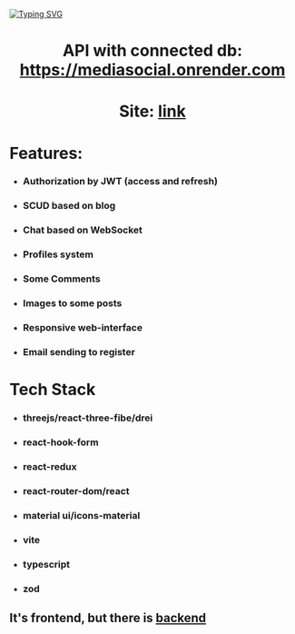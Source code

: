 [![Typing SVG](https://readme-typing-svg.herokuapp.com?font=&weight=800&size=32&duration=4000&pause=200&color=000000&width=800&height=55&lines=It's+my+social+media;like+a+VK%2C+facebook+or+tg)](https://git.io/typing-svg)

<h1 align='center'>API with connected db: <a href='https://mediasocial.onrender.com'>https://mediasocial.onrender.com</a></h1>
<h1 align='center'>Site: <a href='https://best-media-social.netlify.app'>link</a></h1>

<h1>Features: </h1>
<ul>
<li><h3>Authorization by JWT (access and refresh)</h3></li>
<li><h3>SCUD based on blog</h3></li>
<li><h3>Chat based on WebSocket</h3></li>
<li><h3>Profiles system</h3></li>
<li><h3>Some Comments</h3></li>
<li><h3>Images to some posts</h3></li>
<li><h3>Responsive web-interface</h3></li>
<li><h3>Email sending to register</h3></li>

</ul>

<h1>Tech Stack</h1>

<ul>
<li><h3>threejs/react-three-fibe/drei</h3></li>
<li><h3>react-hook-form</h3></li>
<li><h3>react-redux</h3></li>
<li><h3>react-router-dom/react</h3></li>
<li><h3>material ui/icons-material</h3></li>
<li><h3>vite</h3></li>
<li><h3>typescript</h3></li>
<li><h3>zod</h3></li>
</ul>

<h2>It's frontend, but there is <a href='https://github.com/VladislavZakrevskiy/mediaSocial_back'>backend</a></h2>
